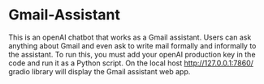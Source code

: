 # Gmail-Assistant


This is an openAI chatbot that works as a Gmail assistant. Users can ask anything about Gmail and even ask to write mail formally and informally to the assistant. To run this, you must add your openAI production key in the code and run it as a Python script. On the local host http://127.0.0.1:7860/ gradio library will display the Gmail assistant web app.

